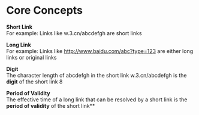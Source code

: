 # Core Concepts

**Short Link**  
For example: Links like w.3.cn/abcdefgh are short links

**Long Link**  
For example: Links like http://www.baidu.com/abc?type=123 are either long links or original links

**Digit**  
The character length of abcdefgh in the short link w.3.cn/abcdefgh is the **digit** of the short link 8

**Period of Validity**  
The effective time of a long link that can be resolved by a short link is the **period of validity** of the short link**

